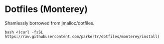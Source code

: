 # Dotfiles (Monterey)

Shamlessly borrowed from jmalloc/dotfiles.

```shell
bash <(curl -fsSL https://raw.githubusercontent.com/parkertr/dotfiles/monterey/install)
```
